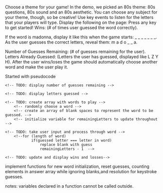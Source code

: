 
Choose a theme for your game! In the demo, we picked an 80s theme: 80s questions, 80s sound and an 80s aesthetic. You can choose any subject for your theme, though, so be creative!
Use key events to listen for the letters that your players will type.
Display the following on the page:
Press any key to get started!
Wins: (# of times user guessed the word correctly).



If the word is madonna, display it like this when the game starts: _ _ _ _ _ _ _.
As the user guesses the correct letters, reveal them: m a d o _  _ a.



Number of Guesses Remaining: (# of guesses remaining for the user).
Letters Already Guessed: (Letters the user has guessed, displayed like L Z Y H).
After the user wins/loses the game should automatically choose another word and make the user play it.


Started with pseudocode
<!--      TODO: display Press any key to get started!
    Wins: (# of times user guessed the word correctly). -->
    
    <!-- TODO: display number of guesses remaining -->
    
    <!-- TODO: display letters guessed -->
   
    <!-- TODO: create array with words to play -->
        <!-- randomly choose a word -->
        <!-- create an array of blank spaces to represent the word to be guessed. -->
        <!-- initialize variable for remainingLetters to update throughout -->
   
    <!-- TODO: take user input and process through word -->
        <!--for (length of word)
                if(guessed letter === letter in word)
                    replace blank with guess
                    remainingLetters - 1  -->
   
    <!-- TODO: update and display wins and losses-->

implement functions for new word initialization, reset guesses, counting elements in answer array while ignoring blanks,and resolution for keystroke guesses.





notes:
variables declared in a function cannot be called outside.
